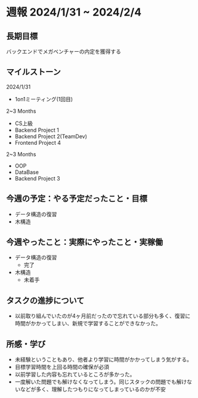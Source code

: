 # 週報 2024/1/31 ~ 2024/2/4
## 長期目標
バックエンドでメガベンチャーの内定を獲得する
## マイルストーン
2024/1/31
- 1on1ミーティング(1回目)

2~3 Months
- CS上級
- Backend Project 1
- Backend Project 2(TeamDev)
- Frontend Project 4

2~3 Months
- OOP
- DataBase
- Backend Project 3
## 今週の予定：やる予定だったこと・目標
- データ構造の復習
- 木構造
## 今週やったこと：実際にやったこと・実稼働
- データ構造の復習
  - 完了
- 木構造
  - 未着手
## タスクの進捗について
- 以前取り組んでいたのが4ヶ月前だったので忘れている部分も多く、復習に時間がかかってしまい、新規で学習することができなかった。
## 所感・学び
-  未経験ということもあり、他者より学習に時間がかかってしまう気がする。
- 目標学習時間を上回る時間の確保が必須
- 以前学習した内容も忘れているところが多かった。
- 一度解いた問題でも解けなくなってしまう。同じスタックの問題でも解けないなどが多く、理解したつもりになってしまっているのかが不安
